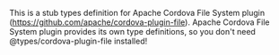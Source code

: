 This is a stub types definition for Apache Cordova File System plugin (https://github.com/apache/cordova-plugin-file).
Apache Cordova File System plugin provides its own type definitions, so you don't need @types/cordova-plugin-file installed!